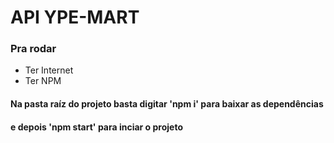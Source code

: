 # API YPE-MART

### Pra rodar

- Ter Internet
- Ter NPM

#### Na pasta raíz do projeto basta digitar 'npm i' para baixar as dependências

#### e depois 'npm start' para inciar o projeto
